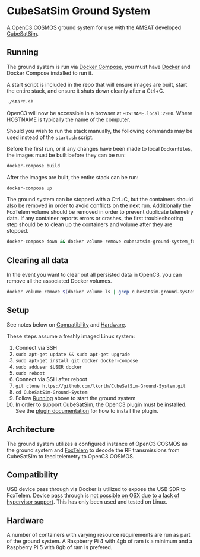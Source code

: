 # CubeSatSim Ground System

A [OpenC3 COSMOS](https://github.com/OpenC3/cosmos) ground system for use with the [AMSAT](https://www.amsat.org/)
developed [CubeSatSim](https://github.com/alanbjohnston/CubeSatSim).

## Running

The ground system is run via [Docker Compose](https://docs.docker.com/compose/), you must have
[Docker](https://docs.docker.com/) and Docker Compose installed to run it.

A start script is included in the repo that will ensure images are built, start the entire stack,
and ensure it shuts down cleanly after a Ctrl+C.

```bash
./start.sh
```

OpenC3 will now be accessible in a browser at `HOSTNAME.local:2900`. Where HOSTNAME is typically the
name of the computer.

Should you wish to run the stack manually, the following commands may be used instead of the
`start.sh` script.

Before the first run, or if any changes have been made to local `Dockerfile`s, the images must
be built before they can be run:

```bash
docker-compose build
```

After the images are built, the entire stack can be run:

```bash
docker-compose up
```

The ground system can be stopped with a Ctrl+C, but the containers should also be removed
in order to avoid conflicts on the next run. Additionally the FoxTelem volume should be removed
in order to prevent duplicate telemetry data. If any container reports errors or crashes, the
first troubleshooting step should be to clean up the containers and volume after they are stopped.

```bash
docker-compose down && docker volume remove cubesatsim-ground-system_foxtelem-db-v
```

## Clearing all data

In the event you want to clear out all persisted data in OpenC3, you can remove all the associated
Docker volumes.

```bash
docker volume remove $(docker volume ls | grep cubesatsim-ground-system | cut -d' ' -f6)
```

## Setup

See notes below on [Compatibility](#compatibility) and [Hardware](#hardware).

These steps assume a freshly imaged Linux system:

1. Connect via SSH
1. `sudo apt-get update && sudo apt-get upgrade`
1. `sudo apt-get install git docker docker-compose`
1. `sudo adduser $USER docker`
1. `sudo reboot`
1. Connect via SSH after reboot
1. `git clone https://github.com/lkorth/CubeSatSim-Ground-System.git`
1. `cd CubeSatSim-Ground-System`
1. Follow [Running](#running) above to start the ground system
1. In order to support CubeSatSim, the OpenC3 plugin must be installed. See the
[plugin documentation](plugins/openc3-cosmos-amsat/README.md#installing-into-openc3-cosmos)
for how to install the plugin.

## Architecture

The ground system utilizes a configured instance of OpenC3 COSMOS as the ground system and
[FoxTelem](https://github.com/ac2cz/FoxTelem) to decode the RF transmissions from CubeSatSim to feed
telemetry to OpenC3 COSMOS.

## Compatibility

USB device pass through via Docker is utilized to expose the USB SDR to FoxTelem. Device pass through is [not possible
on OSX due to a lack of hypervisor support](https://docs.docker.com/desktop/faqs/general/#can-i-pass-through-a-usb-device-to-a-container).
This has only been used and tested on Linux.

## Hardware

A number of containers with varying resource requirements are run as part of the ground system.
A Raspberry Pi 4 with 4gb of ram is a minimum and a Raspberry Pi 5 with 8gb of ram is prefered.
